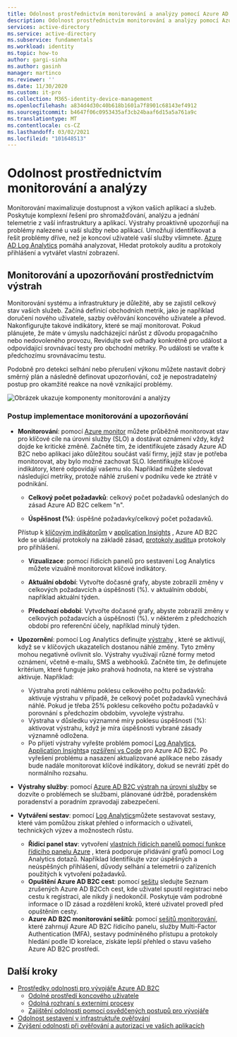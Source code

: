 ```yaml
---
title: Odolnost prostřednictvím monitorování a analýzy pomocí Azure AD B2C | Microsoft Docs
description: Odolnost prostřednictvím monitorování a analýzy pomocí Azure AD B2C
services: active-directory
ms.service: active-directory
ms.subservice: fundamentals
ms.workload: identity
ms.topic: how-to
author: gargi-sinha
ms.author: gasinh
manager: martinco
ms.reviewer: ''
ms.date: 11/30/2020
ms.custom: it-pro
ms.collection: M365-identity-device-management
ms.openlocfilehash: a834d4d30c40b618b1601a7f8901c68143ef4912
ms.sourcegitcommit: b4647f06c0953435af3cb24baaf6d15a5a761a9c
ms.translationtype: MT
ms.contentlocale: cs-CZ
ms.lasthandoff: 03/02/2021
ms.locfileid: "101648513"
---
```

# <a name="resilience-through-monitoring-and-analytics"></a>Odolnost prostřednictvím monitorování a analýzy

Monitorování maximalizuje dostupnost a výkon vašich aplikací a služeb. Poskytuje komplexní řešení pro shromažďování, analýzu a jednání telemetrie z vaší infrastruktury a aplikací. Výstrahy proaktivně upozorňují na problémy nalezené u vaší služby nebo aplikací. Umožňují identifikovat a řešit problémy dříve, než je koncoví uživatelé vaší služby všimnete. [Azure AD Log Analytics](https://azure.microsoft.com/services/monitor/?OCID=AID2100131_SEM_6d16332c03501fc9c1f46c94726d2264:G:s&ef_id=6d16332c03501fc9c1f46c94726d2264:G:s&msclkid=6d16332c03501fc9c1f46c94726d2264#features) pomáhá analyzovat, Hledat protokoly auditu a protokoly přihlášení a vytvářet vlastní zobrazení.

## <a name="monitor-and-get-notified-through-alerts"></a>Monitorování a upozorňování prostřednictvím výstrah

Monitorování systému a infrastruktury je důležité, aby se zajistil celkový stav vašich služeb. Začíná definicí obchodních metrik, jako je například doručení nového uživatele, sazby ověřování koncového uživatele a převod. Nakonfigurujte takové indikátory, které se mají monitorovat. Pokud plánujete, že máte v úmyslu nadcházející nárůst z důvodu propagačního nebo nedovoleného provozu, Revidujte své odhady konkrétně pro událost a odpovídající srovnávací testy pro obchodní metriky. Po události se vraťte k předchozímu srovnávacímu testu.

Podobně pro detekci selhání nebo přerušení výkonu můžete nastavit dobrý směrný plán a následně definovat upozorňování, což je nepostradatelný postup pro okamžité reakce na nově vznikající problémy.

![Obrázek ukazuje komponenty monitorování a analýzy](media/resilience-with-monitoring-alerting/monitoring-analytics-architecture.png)

### <a name="how-to-implement-monitoring-and-alerting"></a>Postup implementace monitorování a upozorňování

- **Monitorování**: pomocí [Azure monitor](../../active-directory-b2c/azure-monitor.md) můžete průběžně monitorovat stav pro klíčové cíle na úrovni služby (SLO) a dostávat oznámení vždy, když dojde ke kritické změně. Začněte tím, že identifikujete zásady Azure AD B2C nebo aplikaci jako důležitou součást vaší firmy, jejíž stav je potřeba monitorovat, aby bylo možné zachovat SLO. Identifikujte klíčové indikátory, které odpovídají vašemu slo.
Například můžete sledovat následující metriky, protože náhlé zrušení v podniku vede ke ztrátě v podnikání.

  - **Celkový počet požadavků**: celkový počet požadavků odeslaných do zásad Azure AD B2C celkem "n".

  - **Úspěšnost (%)**: úspěšné požadavky/celkový počet požadavků.

  Přístup k [klíčovým indikátorům](../../active-directory-b2c/view-audit-logs.md) v [application Insights](../../active-directory-b2c/analytics-with-application-insights.md) , Azure AD B2C kde se ukládají protokoly na základě zásad, [protokoly auditu](../../active-directory-b2c/analytics-with-application-insights.md)a protokoly pro přihlášení.  

   - **Vizualizace**: pomocí řídicích panelů pro sestavení Log Analytics můžete vizuálně monitorovat klíčové indikátory.

   - **Aktuální období**: Vytvořte dočasné grafy, abyste zobrazili změny v celkových požadavcích a úspěšnosti (%). v aktuálním období, například aktuální týden.

   - **Předchozí období**: Vytvořte dočasné grafy, abyste zobrazili změny v celkových požadavcích a úspěšnosti (%). v některém z předchozích období pro referenční účely, například minulý týden.

- **Upozornění**: pomocí Log Analytics definujte [výstrahy](../../azure-monitor/alerts/alerts-log.md) , které se aktivují, když se v klíčových ukazatelích dostanou náhlé změny. Tyto změny mohou negativně ovlivnit slo. Výstrahy využívají různé formy metod oznámení, včetně e-mailu, SMS a webhooků. Začněte tím, že definujete kritérium, které funguje jako prahová hodnota, na které se výstraha aktivuje. Například:
  - Výstraha proti náhlému poklesu celkového počtu požadavků: aktivuje výstrahu v případě, že celkový počet požadavků vynechává náhlé. Pokud je třeba 25% poklesu celkového počtu požadavků v porovnání s předchozím obdobím, vyvolejte výstrahu.  
  - Výstraha v důsledku významné míry poklesu úspěšnosti (%): aktivovat výstrahu, když je míra úspěšnosti vybrané zásady významně odložena.
  - Po přijetí výstrahy vyřešte problém pomocí [Log Analytics](../reports-monitoring/howto-install-use-log-analytics-views.md), [Application Insights](../../active-directory-b2c/troubleshoot-with-application-insights.md)a [rozšíření vs Code](https://marketplace.visualstudio.com/items?itemName=AzureADB2CTools.aadb2c) pro Azure AD B2C. Po vyřešení problému a nasazení aktualizované aplikace nebo zásady bude nadále monitorovat klíčové indikátory, dokud se nevrátí zpět do normálního rozsahu.

- **Výstrahy služby**: pomocí [Azure AD B2C výstrah na úrovni služby](../../service-health/service-health-overview.md) se dozvíte o problémech se službami, plánované údržbě, poradenském poradenství a poradním zpravodaji zabezpečení.

- **Vytváření sestav**: pomocí [Log Analytics](../reports-monitoring/howto-integrate-activity-logs-with-log-analytics.md)můžete sestavovat sestavy, které vám pomůžou získat přehled o informacích o uživateli, technických výzev a možnostech růstu.
  - **Řídicí panel stav**: vytvoření [vlastních řídicích panelů pomocí funkce řídicího panelu Azure](../../azure-monitor/app/tutorial-app-dashboards.md) , která podporuje přidávání grafů pomocí Log Analytics dotazů. Například Identifikujte vzor úspěšných a neúspěšných přihlášení, důvody selhání a telemetrii o zařízeních použitých k vytvoření požadavků.
  - **Opuštění Azure AD B2C cest**: pomocí [sešitu](https://github.com/azure-ad-b2c/siem#list-of-abandon-journeys) sledujte Seznam zrušených Azure AD B2Cch cest, kde uživatel spustil registraci nebo cestu k registraci, ale nikdy ji nedokončil. Poskytuje vám podrobné informace o ID zásad a rozdělení kroků, které uživatel provedl před opuštěním cesty.
  - **Azure AD B2C monitorování sešitů**: pomocí [sešitů monitorování](https://github.com/azure-ad-b2c/siem), které zahrnují Azure AD B2C řídicího panelu, služby Multi-Factor Authentication (MFA), sestavy podmíněného přístupu a protokoly hledání podle ID korelace, získáte lepší přehled o stavu vašeho Azure AD B2C prostředí.
  
## <a name="next-steps"></a>Další kroky

- [Prostředky odolnosti pro vývojáře Azure AD B2C](resilience-b2c.md)
  - [Odolné prostředí koncového uživatele](resilient-end-user-experience.md)
  - [Odolná rozhraní s externími procesy](resilient-external-processes.md)
  - [Zajištění odolnosti pomocí osvědčených postupů pro vývojáře](resilience-b2c-developer-best-practices.md)
- [Odolnost sestavení v infrastruktuře ověřování](resilience-in-infrastructure.md)
- [Zvýšení odolnosti při ověřování a autorizaci ve vašich aplikacích](resilience-app-development-overview.md)